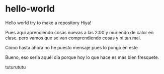 # hello-world
Hello world try to make a repository
Hiya!

Pues aquí aprendiendo cosas nuevas a las 2:00 y muriendo de calor en clase. 
 pero vamos que se van comprendiendo cosas y ni tan mal.

 Cómo hasta ahora no he puesto mensaje pues lo pongo en este

Bueno, eso sería aquél día porque hoy lo que hace es más bien fresquete.

tuturututu
